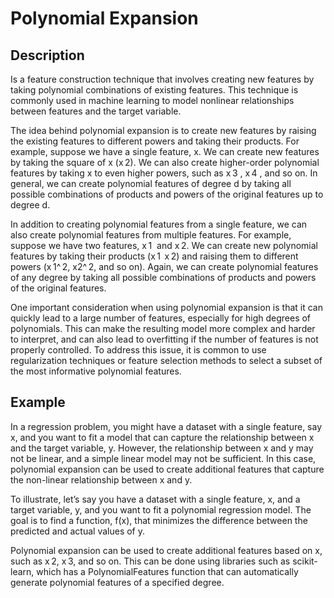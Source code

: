 # Polynomial Expansion

## Description

Is a feature construction technique that involves creating new features by taking polynomial combinations of existing features. This technique is commonly used in machine learning to model nonlinear relationships between features and the target variable.

The idea behind polynomial expansion is to create new features by raising the existing features to different powers and taking their products. For example, suppose we have a single feature, x. We can create new features by taking the square of x (​​x​​ 2​​). We can also create higher-order polynomial features by taking x to even higher powers, such as ​​x​​ 3 ​​, ​​x​​ 4 ​​, and so on. In general, we can create polynomial features of degree d by taking all possible combinations of products and powers of the original features up to degree d.

In addition to creating polynomial features from a single feature, we can also create polynomial features from multiple features. For example, suppose we have two features, ​​x​ 1 ​​​ and ​​x​ 2. We can create new polynomial features by taking their products (​​x​ 1 ​​ ​x​ 2​​​) and raising them to different powers (​​x​ 1^ 2​​, ​​x2^ 2​​, and so on). Again, we can create polynomial features of any degree by taking all possible combinations of products and powers of the original features.

One important consideration when using polynomial expansion is that it can quickly lead to a large number of features, especially for high degrees of polynomials. This can make the resulting model more complex and harder to interpret, and can also lead to overfitting if the number of features is not properly controlled. To address this issue, it is common to use regularization techniques or feature selection methods to select a subset of the most informative polynomial features.

## Example

In a regression problem, you might have a dataset with a single feature, say x, and you want to fit a model that can capture the relationship between x and the target variable, y. However, the relationship between x and y may not be linear, and a simple linear model may not be sufficient. In this case, polynomial expansion can be used to create additional features that capture the non-linear relationship between x and y.

To illustrate, let’s say you have a dataset with a single feature, x, and a target variable, y, and you want to fit a polynomial regression model. The goal is to find a function, f(x), that minimizes the difference between the predicted and actual values of y.

Polynomial expansion can be used to create additional features based on x, such as ​​x​​ 2​​, ​​x​​ 3​​, and so on. This can be done using libraries such as scikit-learn, which has a PolynomialFeatures function that can automatically generate polynomial features of a specified degree.
